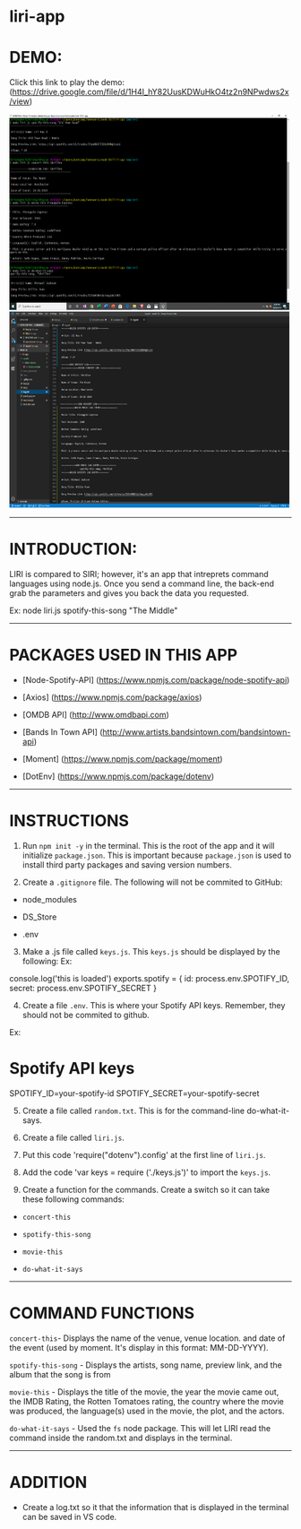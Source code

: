 # liri-app

# DEMO:

Click this link to play the demo: (https://drive.google.com/file/d/1H4I_hY82UusKDWuHkO4tz2n9NPwdws2x/view)


<img src = "assets/image/liri-log-demo-2.png" width="500" height="350">


<img src = "assets/image/liri-log-demo.png" width="500" height="350">

**************************************************************************

# INTRODUCTION:

LIRI is compared to SIRI; however, it's an app that intreprets command languages using node.js. Once you send a command line, the back-end grab the parameters and gives you back the data you requested.

Ex: node liri.js spotify-this-song "The Middle"

***************************************************************************

# PACKAGES USED IN THIS APP

* [Node-Spotify-API] (https://www.npmjs.com/package/node-spotify-api)

* [Axios] (https://www.npmjs.com/package/axios)

* [OMDB API] (http://www.omdbapi.com)

* [Bands In Town API] (http://www.artists.bandsintown.com/bandsintown-api)

* [Moment] (https://www.npmjs.com/package/moment)

* [DotEnv] (https://www.npmjs.com/package/dotenv)

*************************************************************************

# INSTRUCTIONS

1. Run `npm init -y` in the terminal. This is the root of the app and it will initialize `package.json`. This is important because `package.json` is used to install third party packages and saving version numbers.

2. Create a `.gitignore` file. The following will not be commited to GitHub:

* node_modules

* DS_Store

* .env

3. Make a .js file called `keys.js`. This `keys.js` should be displayed by the following:
Ex: 

console.log('this is loaded')
exports.spotify = {
    id: process.env.SPOTIFY_ID,
   secret: process.env.SPOTIFY_SECRET
}


4. Create a file `.env`. This is where your Spotify API keys. Remember, they should not be commited to github. 

Ex: 

# Spotify API keys

SPOTIFY_ID=your-spotify-id
SPOTIFY_SECRET=your-spotify-secret


5. Create a file called `random.txt`. This is for the command-line do-what-it-says. 

6. Create a file called `liri.js`.

7. Put this code 'require("dotenv").config' at the first line of `liri.js`.

8. Add the code 'var keys = require ('./keys.js')' to import the `keys.js`.

9. Create a function for the commands. Create a switch so it can take these following commands:

* `concert-this`

* `spotify-this-song`

* `movie-this`

* `do-what-it-says`


*******************************************************************************

# COMMAND FUNCTIONS

`concert-this`- Displays the name of the venue, venue location. and date of the event (used by moment. It's display in this format: MM-DD-YYYY).

`spotify-this-song` - Displays the artists, song name, preview link, and the album that the song is from

`movie-this` - Displays the title of the movie, the year the movie came out, the IMDB Rating, the Rotten Tomatoes rating, the country where the movie was produced, the language(s) used in the movie, the plot, and the actors. 

`do-what-it-says` - Used the `fs` node package. This will let LIRI read the command inside the random.txt and displays in the terminal.


*******************************************************************************

# ADDITION

* Create a log.txt so it that the information that is displayed in the terminal can be saved in VS code.


